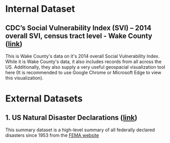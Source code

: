 # Internal Dataset
## CDC’s Social Vulnerability Index (SVI) – 2014 overall SVI, census tract level - Wake County ([link](https://data-wake.opendata.arcgis.com/datasets/ral::cdcs-social-vulnerability-index-svi-2014-overall-svi-census-tract-level-wake-county/about))
This is Wake County's data on it's 2014 overall Social Vulnerability Index. While it is Wake County's data, it also includes records from all across the US. Additionally, they also supply a very useful geospacial visualization tool here (It is recommended to use Google Chrome or Microsoft Edge to view this visualization).

# External Datasets
## 1. US Natural Disaster Declarations ([link](https://www.kaggle.com/headsortails/us-natural-disaster-declarations?select=us_disaster_declarations.csv))
This summary dataset is a high-level summary of all federally declared disasters since 1953 from the [FEMA website](https://www.fema.gov/openfema-data-page/disaster-declarations-summaries-v2)

